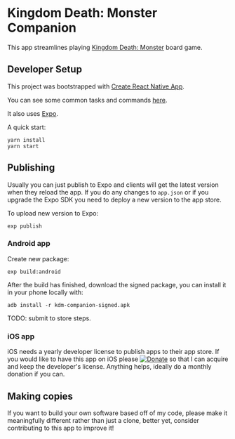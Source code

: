 # Kingdom Death: Monster Companion

This app streamlines playing [Kingdom Death: Monster](http://kingdomdeath.com/) board game.

## Developer Setup

This project was bootstrapped with [Create React Native App](https://github.com/react-community/create-react-native-app).

You can see some common tasks and commands [here](https://github.com/react-community/create-react-native-app/blob/master/react-native-scripts/template/README.md).

It also uses [Expo](https://docs.expo.io).

A quick start:

```
yarn install
yarn start
```

## Publishing

Usually you can just publish to Expo and clients will get the latest version when they reload the app.
If you do any changes to `app.json` or if you upgrade the Expo SDK you need to deploy a new version to the app store.

To upload new version to Expo:

```
exp publish
```

### Android app

Create new package:

```
exp build:android
```

After the build has finished, download the signed package, you can install it in your phone locally with:

```
adb install -r kdm-companion-signed.apk
```

TODO: submit to store steps.

### iOS app

iOS needs a yearly developer license to publish apps to their app store. If you would like
to have this app on iOS please [![Donate](https://img.shields.io/badge/Donate-PayPal-green.svg)](https://www.paypal.com/cgi-bin/webscr?cmd=_donations&business=DZNFFEH9A9B4W&lc=US&item_number=kdm%2dcompanion&currency_code=USD&bn=PP%2dDonationsBF%3abtn_donate_SM%2egif%3aNonHosted)
so that I can acquire and keep the developer's license. Anything helps, ideally do a monthly donation if you can.

## Making copies

If you want to build your own software based off of my code, please make it meaningfully
different rather than just a clone, better yet, consider contributing to this app to improve it!
